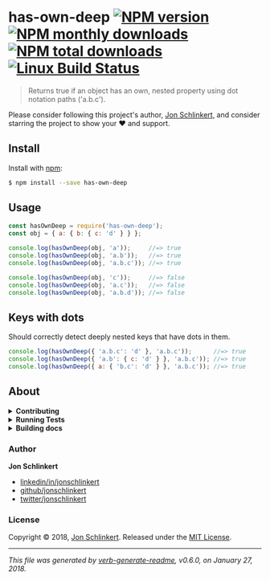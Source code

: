 # has-own-deep [![NPM version](https://img.shields.io/npm/v/has-own-deep.svg?style=flat)](https://www.npmjs.com/package/has-own-deep) [![NPM monthly downloads](https://img.shields.io/npm/dm/has-own-deep.svg?style=flat)](https://npmjs.org/package/has-own-deep) [![NPM total downloads](https://img.shields.io/npm/dt/has-own-deep.svg?style=flat)](https://npmjs.org/package/has-own-deep) [![Linux Build Status](https://img.shields.io/travis/jonschlinkert/has-own-deep.svg?style=flat&label=Travis)](https://travis-ci.org/jonschlinkert/has-own-deep)

> Returns true if an object has an own, nested property using dot notation paths ('a.b.c').

Please consider following this project's author, [Jon Schlinkert](https://github.com/jonschlinkert), and consider starring the project to show your :heart: and support.

## Install

Install with [npm](https://www.npmjs.com/):

```sh
$ npm install --save has-own-deep
```

## Usage

```js
const hasOwnDeep = require('has-own-deep');
const obj = { a: { b: { c: 'd' } } };

console.log(hasOwnDeep(obj, 'a'));     //=> true
console.log(hasOwnDeep(obj, 'a.b'));   //=> true
console.log(hasOwnDeep(obj, 'a.b.c')); //=> true

console.log(hasOwnDeep(obj, 'c'));     //=> false
console.log(hasOwnDeep(obj, 'a.c'));   //=> false
console.log(hasOwnDeep(obj, 'a.b.d')); //=> false
```

## Keys with dots

Should correctly detect deeply nested keys that have dots in them.

```js
console.log(hasOwnDeep({ 'a.b.c': 'd' }, 'a.b.c'));      //=> true
console.log(hasOwnDeep({ 'a.b': { c: 'd' } }, 'a.b.c')); //=> true
console.log(hasOwnDeep({ a: { 'b.c': 'd' } }, 'a.b.c')); //=> true
```

## About

<details>
<summary><strong>Contributing</strong></summary>

Pull requests and stars are always welcome. For bugs and feature requests, [please create an issue](../../issues/new).

</details>

<details>
<summary><strong>Running Tests</strong></summary>

Running and reviewing unit tests is a great way to get familiarized with a library and its API. You can install dependencies and run tests with the following command:

```sh
$ npm install && npm test
```

</details>

<details>
<summary><strong>Building docs</strong></summary>

_(This project's readme.md is generated by [verb](https://github.com/verbose/verb-generate-readme), please don't edit the readme directly. Any changes to the readme must be made in the [.verb.md](.verb.md) readme template.)_

To generate the readme, run the following command:

```sh
$ npm install -g verbose/verb#dev verb-generate-readme && verb
```

</details>

### Author

**Jon Schlinkert**

* [linkedin/in/jonschlinkert](https://linkedin.com/in/jonschlinkert)
* [github/jonschlinkert](https://github.com/jonschlinkert)
* [twitter/jonschlinkert](https://twitter.com/jonschlinkert)

### License

Copyright © 2018, [Jon Schlinkert](https://github.com/jonschlinkert).
Released under the [MIT License](LICENSE).

***

_This file was generated by [verb-generate-readme](https://github.com/verbose/verb-generate-readme), v0.6.0, on January 27, 2018._